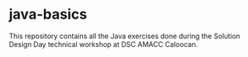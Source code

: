 # java-basics
This repository contains all the Java exercises done during the Solution Design Day technical workshop at DSC AMACC Caloocan.
